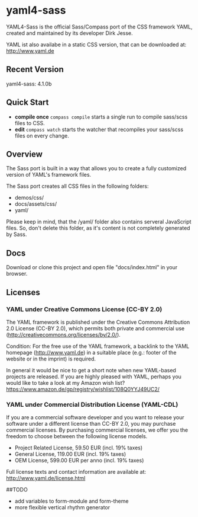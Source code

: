 # yaml4-sass

YAML4-Sass is the official Sass/Compass port of the CSS framework YAML, created and maintained by its developer Dirk Jesse.

YAML ist also availabe in a static CSS version, that can be downloaded at: <http://www.yaml.de>

## Recent Version
yaml4-sass: 4.1.0b

## Quick Start
* **compile once** `compass compile` starts a single run to compile sass/scss files to CSS.
* **edit** `compass watch` starts the watcher that recompiles your sass/scss files on every change.

## Overview
The Sass port is built in a way that allows you to create a fully customized version of YAML's framework files.

The Sass port creates all CSS files in the following folders:

* demos/css/
* docs/assets/css/
* yaml/

Please keep in mind, that the /yaml/ folder also contains serveral JavaScript files. So, don't delete this folder, as it's content is not completely generated by Sass.

## Docs
Download or clone this project and open file "docs/index.html" in your browser.

## Licenses
### YAML under Creative Commons License (CC-BY 2.0)

The YAML framework is published under the Creative Commons Attribution 2.0 License (CC-BY 2.0), which permits
both private and commercial use (<http://creativecommons.org/licenses/by/2.0/>).

Condition: For the free use of the YAML framework, a backlink to the YAML homepage (<http://www.yaml.de>) in a
suitable place (e.g.: footer of the website or in the imprint) is required.

In general it would be nice to get a short note when new YAML-based projects are released. If you are highly
pleased with YAML, perhaps you would like to take a look at my Amazon wish list?
<https://www.amazon.de/gp/registry/wishlist/108Q0YYJ49UC2/>

### YAML under Commercial Distribution License (YAML-CDL)

If you are a commercial software developer and you want to release your software under a different license
than CC-BY 2.0, you may purchase commercial licenses. By purchasing commercial licenses, we offer you the
freedom to choose between the following license models.

- Project Related License, 59.50 EUR (incl. 19% taxes)
- General License, 119.00 EUR (incl. 19% taxes)
- OEM License, 599.00 EUR per anno (incl. 19% taxes)

Full license texts and contact information are available at: <http://www.yaml.de/license.html>

##TODO

* add variables to form-module and form-theme
* more flexible vertical rhythm generator
